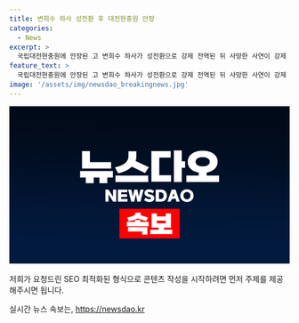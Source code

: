 ```yaml
---
title: 변희수 하사 성전환 후 대전현충원 안장
categories:
  - News
excerpt: >
  국립대전현충원에 안장된 고 변희수 하사가 성전환으로 강제 전역된 뒤 사망한 사연이 강제 전역과 안장에 대한 논란을 불러일으키고 있습니다. 군인권센터 소장은 성소수자 군인에 대한 헌신을 인정하고, 반대로 자유인권실천국민행동 간사는 군인권을 해치는 것이라고 주장했습니다. 이러한 엇갈린 여론 속에 변 하사의 영면이 이뤄졌습니다. 
feature_text: >
  국립대전현충원에 안장된 고 변희수 하사가 성전환으로 강제 전역된 뒤 사망한 사연이 강제 전역과 안장에 대한 논란을 불러일으키고 있습니다. 군인권센터 소장은 성소수자 군인에 대한 헌신을 인정하고, 반대로 자유인권실천국민행동 간사는 군인권을 해치는 것이라고 주장했습니다. 이러한 엇갈린 여론 속에 변 하사의 영면이 이뤄졌습니다. 
image: '/assets/img/newsdao_breakingnews.jpg'
---
```


<p><img src="/assets/img/newsdao_breakingnews.jpg" alt="pcversion 속보" /></p>

<p>저희가 요청드린 SEO 최적화된 형식으로 콘텐츠 작성을 시작하려면 먼저 주제를 제공해주시면 됩니다.</p>
실시간 뉴스 속보는, <a href="https://newsdao.kr" rel="dofollow">https://newsdao.kr</a>


